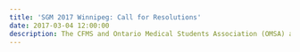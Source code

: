 ```yaml
---
title: 'SGM 2017 Winnipeg: Call for Resolutions'
date: 2017-03-04 12:00:00
description: The CFMS and Ontario Medical Students Association (OMSA) are excited to announce an update to the Student-Run Clinic (SRC) toolkit.
---
```

